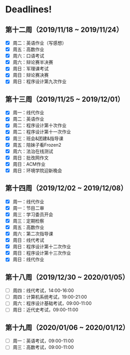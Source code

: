 # Deadlines!

## 第十二周（2019/11/18 ~ 2019/11/24）
- [x] 周二：英语作业（写感想）
- [x] 周五：高数作业
- [x] 周六：口语考试
- [x] 周六：辩论赛半决赛
- [x] 周日：军理课考试
- [x] 周日：辩论赛决赛
- [x] 周日：程序设计第九次作业
## 第十三周（2019/11/25 ~ 2019/12/01）
- [x] 周一：线代作业
- [x] 周二：英语作业
- [x] 周二：程序设计第十次作业
- [x] 周二：程序设计第十一次作业
- [x] 周三：班会&团建&指导课
- [x] 周五：陪妹子看Frozen2
- [x] 周六：法治在线测试
- [x] 周日：批改网作文
- [x] 周日：ACM作业
- [x] 周日：环境学院迎新晚会
## 第十四周（2019/12/02 ~ 2019/12/08）
- [x] 周一：线代作业
- [x] 周一：节目二审
- [x] 周三：学习委员开会
- [x] 周三：定期检察
- [x] 周五：高数作业
- [x] 周六：第二次指导课
- [x] 周日：线代考试
- [x] 周日：程序设计第十二次作业
- [x] 周日：程序设计第十三次作业
- [x] 周日：线代作业
## 第十八周（2019/12/30 ~ 2020/01/05）
- [ ] 周四：线代考试，14:00-16:00
- [ ] 周四：计算机系统考试，19:00-21:00
- [ ] 周六：程序设计基础考试，09:00-11:00
- [ ] 周日：近代史考试，09:00-11:00
## 第十九周（2020/01/06 ~ 2020/01/12）
- [ ] 周一：英语考试，09:00-11:00
- [ ] 周三：高数考试，09:00-11:00